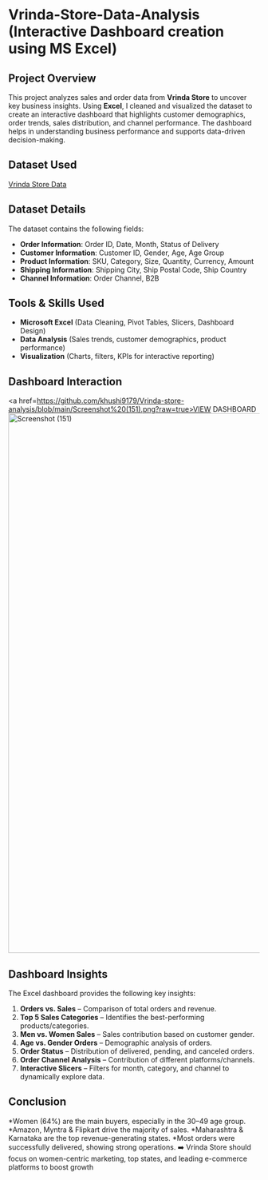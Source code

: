 # Vrinda-Store-Data-Analysis (Interactive Dashboard creation using MS Excel)

##  Project Overview   
This project analyzes sales and order data from **Vrinda Store** to uncover key business insights. Using **Excel**, I cleaned and visualized the dataset to create an interactive dashboard that highlights customer demographics, order trends, sales distribution, and channel performance. The dashboard helps in understanding business performance and supports data-driven decision-making. 

##  Dataset Used          
<a href= https://raw.githubusercontent.com/khushi9179/Vrinda-store-analysis/refs/heads/main/Vrinda_store_analysis.xlsx >Vrinda Store Data</a>

##  Dataset Details        
The dataset contains the following fields:
* **Order Information**: Order ID, Date, Month, Status of Delivery
* **Customer Information**: Customer ID, Gender, Age, Age Group
* **Product Information**: SKU, Category, Size, Quantity, Currency, Amount
* **Shipping Information**: Shipping City, Ship Postal Code, Ship Country
* **Channel Information**: Order Channel, B2B

##  Tools & Skills Used
* **Microsoft Excel** (Data Cleaning, Pivot Tables, Slicers, Dashboard Design)
* **Data Analysis** (Sales trends, customer demographics, product performance)
* **Visualization** (Charts, filters, KPIs for interactive reporting)

## Dashboard Interaction 
<a href=https://github.com/khushi9179/Vrinda-store-analysis/blob/main/Screenshot%20(151).png?raw=true>VIEW DASHBOARD</a>
<img width="1920" height="1080" alt="Screenshot (151)" src="https://github.com/user-attachments/assets/a63c79f1-fa88-466e-878f-3bac84da8aba" />


## Dashboard Insights
The Excel dashboard provides the following key insights:
1. **Orders vs. Sales** – Comparison of total orders and revenue.
2. **Top 5 Sales Categories** – Identifies the best-performing products/categories.
3. **Men vs. Women Sales** – Sales contribution based on customer gender.
4. **Age vs. Gender Orders** – Demographic analysis of orders.
5. **Order Status** – Distribution of delivered, pending, and canceled orders.
6. **Order Channel Analysis** – Contribution of different platforms/channels.
7. **Interactive Slicers** – Filters for month, category, and channel to dynamically explore data.

## Conclusion
*Women (64%) are the main buyers, especially in the 30–49 age group.
*Amazon, Myntra & Flipkart drive the majority of sales.
*Maharashtra & Karnataka are the top revenue-generating states.
*Most orders were successfully delivered, showing strong operations.
➡️ Vrinda Store should focus on women-centric marketing, top states, and leading e-commerce platforms to boost growth


